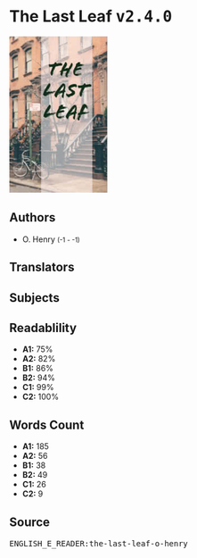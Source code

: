# The Last Leaf <kbd>v2.4.0</kbd>

![](./cover.medium.jpg "")

## Authors


 - O. Henry <small>(-1 - -1)</small>

## Translators



## Subjects



## Readablility


 - **A1:** 75%
 - **A2:** 82%
 - **B1:** 86%
 - **B2:** 94%
 - **C1:** 99%
 - **C2:** 100%

## Words Count


 - **A1:** 185
 - **A2:** 56
 - **B1:** 38
 - **B2:** 49
 - **C1:** 26
 - **C2:** 9

## Source


<kbd>ENGLISH_E_READER:the-last-leaf-o-henry</kbd>
